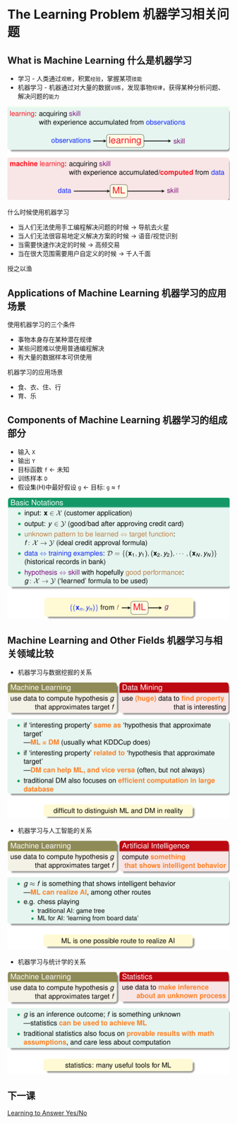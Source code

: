 # The Learning Problem 机器学习相关问题
## What is Machine Learning 什么是机器学习

- 学习 - 人类通过`观察`，积累`经验`，掌握某项`技能`
- 机器学习 - 机器通过对大量的数据`训练`，发现事物`规律`，获得某种分析问题、解决问题的`能力`

![机器学习](/images/jqxl.png)

什么时候使用机器学习
- 当人们无法使用手工编程解决问题的时候 -> 导航去火星
- 当人们无法很容易地定义解决方案的时候 -> 语音/视觉识别
- 当需要快速作决定的时候 -> 高频交易
- 当在很大范围需要用户自定义的时候 -> 千人千面

授之以渔

## Applications of Machine Learning 机器学习的应用场景

使用机器学习的三个条件
- 事物本身存在某种潜在规律
- 某些问题难以使用普通编程解决
- 有大量的数据样本可供使用

机器学习的应用场景
- 食、衣、住、行
- 育、乐

## Components of Machine Learning 机器学习的组成部分

- 输入 `X`
- 输出 `Y`
- 目标函数 `f` <- 未知
- 训练样本 `D`
- 假设集(H)中最好假设 `g` <- 目标: `g` ≈ `f`

![机器学习组成部分](/images/mlzc.png)

## Machine Learning and Other Fields 机器学习与相关领域比较

- 机器学习与数据挖掘的关系

![数据挖掘](/images/mldm.png)

- 机器学习与人工智能的关系

![人工智能](/images/mlai.png)

- 机器学习与统计学的关系

![统计学](/images/mlst.png)

## 下一课

[Learning to Answer Yes/No](/note/MLF/mlf02.md)
